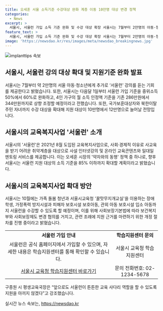 ```yaml
---
title: 오세훈 서울 소득기준 수강대상 완화 계층 이동 10만명 대상 변경 정책
categories:
  - News
excerpt: >
  서울시, 서울런 가입 소득 기준 완화 및 수강 대상 확장 서울시는 7월부터 2만명의 아동·청소년을 위해 서울런 강의를 추가로 제공한다. 소득 기준을 완화하여 60%로 상향 조정하고, 국가보훈대상자와 북한이탈주민 자녀도 수강 가능해졌다. 서울런은 온라인 교육콘텐츠와 멘토링 서비스를 제공하는 교육복지사업으로, 약자를 돕는 오세훈 시장의 정책 중 하나이다. 또한, 서울시는 향후 서울런 지원 대상을 확대할 예정이며, 서울런은 공식 홈페이지를 통해 가입과 이용이 가능하다.
feature_text: >
  서울시, 서울런 가입 소득 기준 완화 및 수강 대상 확장 서울시는 7월부터 2만명의 아동·청소년을 위해 서울런 강의를 추가로 제공한다. 소득 기준을 완화하여 60%로 상향 조정하고, 국가보훈대상자와 북한이탈주민 자녀도 수강 가능해졌다. 서울런은 온라인 교육콘텐츠와 멘토링 서비스를 제공하는 교육복지사업으로, 약자를 돕는 오세훈 시장의 정책 중 하나이다. 또한, 서울시는 향후 서울런 지원 대상을 확대할 예정이며, 서울런은 공식 홈페이지를 통해 가입과 이용이 가능하다.
image: 'https://newsdao.kr/res/images/meta/newsdao_breakingnews.jpg'
---
```


<p><img src="https://newsdao.kr/res/images/meta/newsdao_breakingnews.jpg" alt="implanttips 속보" /></p>

<h2 data-ke-size="size26">서울시, 서울런 강의 대상 확대 및 지원기준 완화 발표</h2>

<p data-ke-size="size16">서울시는 7월부터 약 2만명의 서울 아동·청소년에게 추가로 ‘서울런’ 강의를 듣는 기회를 제공한다고 밝혔습니다. 또한, 서울시는 다음달 1일부터 서울런 가입 기준을 중위소득 50%에서 60%로 완화하고, 4인 가구의 월 소득 인정액 기준을 기존 286만원에서 344만원까지로 상향 조정할 예정이라고 전했습니다. 또한, 국가보훈대상자와 북한이탈주민 자녀까지 수강 대상을 확대해 지원 대상이 10만명에서 12만명으로 늘어날 전망입니다.</p>

<h2 data-ke-size="size26">서울시의 교육복지사업 '서울런' 소개</h2>

<p data-ke-size="size16">서울시의 '서울런'은 2021년 8월 도입된 교육복지사업으로, 사회·경제적 이유로 사교육을 받기 어려운 취약계층을 대상으로 사설 인터넷강의 및 온라인 교육콘텐츠와 일대일 멘토링 서비스를 제공합니다. 이는 오세훈 시장의 '약자와의 동행' 정책 중 하나로, 향후 서울시는 서울런 지원 대상의 소득 기준을 85% 이하까지 확대할 계획이라고 밝혔습니다.</p>

<h2 data-ke-size="size26">서울시의 교육복지사업 확대 방안</h2>

<p data-ke-size="size16">서울시는 10월에는 가족 돌봄 청년과 서울시교육청 '꿀맛무지개교실'을 이용하는 장애 학생, 가정폭력 방지시설과 피해자 보호시설 보호아동, 관외 아동 보호시설 입소 아동까지 서울런을 수강할 수 있도록 할 예정이며, 이를 위해 사회보장기본법에 따라 보건복지부와 사회보장제도 변경 협의를 거치고, 관련 조례에 지원 근거를 마련하기 위한 개정 절차를 진행 중이라고 밝혔습니다.</p>

<table>
   <tbody>
      <tr>
         <td style="text-align: center; height: 17px;"><b>서울런 가입 안내</b></td>
         <td style="text-align: center; height: 17px;"><b>학습지원센터 문의</b></td>
      </tr>
      <tr>
         <td style="text-align: center; height: 17px;">서울런은 공식 홈페이지에서 가입할 수 있으며, 자세한 내용은 학습지원센터를 통해 확인할 수 있습니다.</td>
         <td style="text-align: center; height: 17px;">서울시 교육청 학습지원센터</td>
      </tr>
      <tr>
         <td style="text-align: center; height: 17px;"><a href="http://slearn.seoul.go.kr">서울시 교육청 학습지원센터 바로가기</a></td>
         <td style="text-align: center; height: 17px;">문의 전화번호: 02-1234-5678</td>
      </tr>
   </tbody>
</table>

<p data-ke-size="size16">구종원 시 평생교육국장은 “앞으로도 서울런이 튼튼한 교육 사다리 역할을 할 수 있도록 지원을 아끼지 않겠다”고 강조했습니다.</p>
실시간 뉴스 속보는, <a href="https://newsdao.kr" rel="dofollow">https://newsdao.kr</a>


